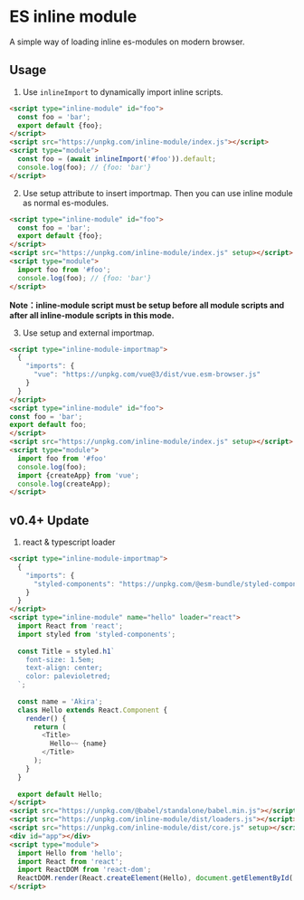 # ES inline module

A simple way of loading inline es-modules on modern browser.

## Usage

1. Use `inlineImport` to dynamically import inline scripts.

```html
<script type="inline-module" id="foo">
  const foo = 'bar';
  export default {foo};
</script>
<script src="https://unpkg.com/inline-module/index.js"></script>
<script type="module">
  const foo = (await inlineImport('#foo')).default;
  console.log(foo); // {foo: 'bar'}
</script>
  ```

2. Use setup attribute to insert importmap. Then you can use inline module as normal es-modules.

```html
<script type="inline-module" id="foo">
  const foo = 'bar';
  export default {foo};
</script>
<script src="https://unpkg.com/inline-module/index.js" setup></script>
<script type="module">
  import foo from '#foo';
  console.log(foo); // {foo: 'bar'}
</script>
```

**Note：inline-module script must be setup before all module scripts and after all inline-module scripts in this mode.**

3. Use setup and external importmap.

```html
<script type="inline-module-importmap">
  {
    "imports": {
      "vue": "https://unpkg.com/vue@3/dist/vue.esm-browser.js"
    }
  }
</script>
<script type="inline-module" id="foo">
const foo = 'bar';
export default foo;
</script>
<script src="https://unpkg.com/inline-module/index.js" setup></script>
<script type="module">
  import foo from '#foo'
  console.log(foo);
  import {createApp} from 'vue';
  console.log(createApp);
</script>
```

## v0.4+ Update

1. react & typescript loader

```html
<script type="inline-module-importmap">
  {
    "imports": {
      "styled-components": "https://unpkg.com/@esm-bundle/styled-components/esm/styled-components.browser.min.js"
    }
  }
</script>
<script type="inline-module" name="hello" loader="react">
  import React from 'react';
  import styled from 'styled-components';
  
  const Title = styled.h1`
    font-size: 1.5em;
    text-align: center;
    color: palevioletred;
  `;
  
  const name = 'Akira';
  class Hello extends React.Component {
    render() {
      return (
        <Title>
          Hello~~ {name}
        </Title>
      );
    }
  }
  
  export default Hello;
</script>
<script src="https://unpkg.com/@babel/standalone/babel.min.js"></script>
<script src="https://unpkg.com/inline-module/dist/loaders.js"></script>
<script src="https://unpkg.com/inline-module/dist/core.js" setup></script>
<div id="app"></div>
<script type="module">
  import Hello from 'hello';
  import React from 'react';
  import ReactDOM from 'react-dom';
  ReactDOM.render(React.createElement(Hello), document.getElementById('app'));
</script>
```
